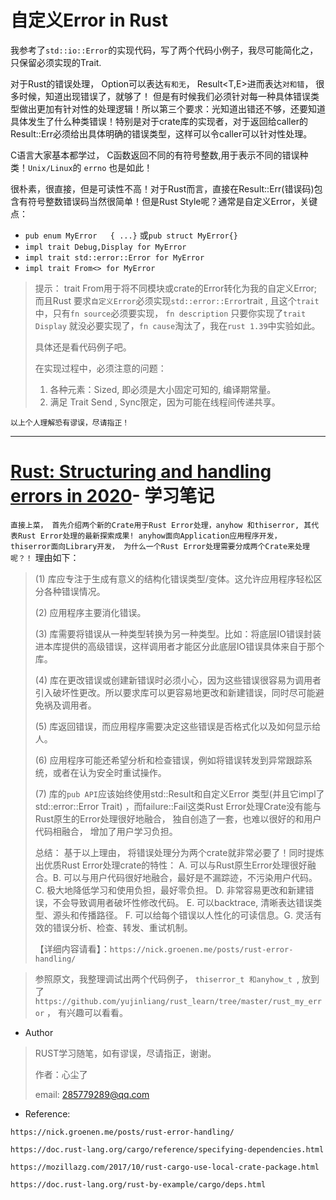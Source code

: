 # 自定义Error in Rust

我参考了`std::io::Error`的实现代码，写了两个代码小例子，我尽可能简化之，只保留必须实现的Trait.

对于Rust的错误处理， Option<T>可以表达`有和无`， Result<T,E>进而表达`对和错`， 很多时候，知道出现错误了，就够了！ 但是有时候我们必须针对每一种具体错误类型做出更加有针对性的处理逻辑！所以第三个要求：光知道出错还不够，还要知道具体发生了什么种类错误！特别是对于crate库的实现者，对于返回给caller的Result::Err必须给出具体明确的错误类型，这样可以令caller可以针对性处理。

C语言大家基本都学过， C函数返回不同的有符号整数,用于表示不同的错误种类！`Unix/Linux`的 `errno` 也是如此！

很朴素，很直接，但是可读性不高！对于Rust而言，直接在Result::Err(错误码)包含有符号整数错误码当然很简单！但是Rust Style呢？通常是自定义Error，关键点：

* `pub enum MyError   { ...}` 或`pub struct MyError{}`
* `impl trait Debug,Display for MyError`
* `impl trait std::error::Error for MyError`
* `impl trait From<> for MyError`

> 提示： trait From用于将不同模块或crate的Error转化为我的自定义Error; 而且Rust 要求`自定义Error`必须实现`std::error::Error`trait , 且这个`trait` 中，只有`fn source`必须要实现， `fn description`  只要你实现了`trait Display` 就没必要实现了，`fn cause`淘汰了，我在`rust 1.39`中实验如此。
>
> 具体还是看代码例子吧。
>
> 在实现过程中，必须注意的问题：
>
> 1. 各种元素：Sized, 即必须是大小固定可知的, 编译期常量。
> 2. 满足 Trait Send , Sync限定，因为可能在线程间传递共享。
>

`以上个人理解恐有谬误，尽请指正！`

------

#    [Rust: Structuring and handling errors in 2020](https://nick.groenen.me/posts/rust-error-handling/)-	学习笔记						

`直接上菜， 首先介绍两个新的Crate用于Rust Error处理，anyhow 和thiserror, 其代表Rust Error处理的最新探索成果! anyhow面向Application应用程序开发， thiserror面向Library开发， 为什么一个Rust Error处理需要分成两个Crate来处理呢？！` 理由如下：

> (1) 库应专注于生成有意义的结构化错误类型/变体。这允许应用程序轻松区分各种错误情况。
>
> (2) 应用程序主要消化错误。
>
> (3) 库需要将错误从一种类型转换为另一种类型。比如：将底层IO错误封装进本库提供的高级错误，这样调用者才能区分此底层IO错误具体来自于那个库。
>
> (4) 库在更改错误或创建新错误时必须小心，因为这些错误很容易为调用者引入破坏性更改。所以要求库可以更容易地更改和新建错误，同时尽可能避免祸及调用者。
>
> (5) 库返回错误，而应用程序需要决定这些错误是否格式化以及如何显示给人。
>
> (6) 应用程序可能还希望分析和检查错误，例如将错误转发到异常跟踪系统，或者在认为安全时重试操作。
>
> (7) 库的`pub API`应该始终使用std::Result和自定义Error 类型(并且它impl了std::error::Error Trait) ，而failure::Fail这类Rust Error处理Crate没有能与Rust原生的Error处理很好地融合， 独自创造了一套，也难以很好的和用户代码相融合， 增加了用户学习负担。
>
> 总结： 基于以上理由， 将错误处理分为两个crate就非常必要了！同时提炼出优质Rust Error处理crate的特性： A. 可以与Rust原生Error处理很好融合。B. 可以与用户代码很好地融合，最好是不漏踪迹，不污染用户代码。 C. 极大地降低学习和使用负担，最好零负担。 D. 非常容易更改和新建错误，不会导致调用者破坏性修改代码。 E. 可以backtrace, 清晰表达错误类型、源头和传播路径。 F.  可以给每个错误以人性化的可读信息。G. 灵活有效的错误分析、检查、转发、重试机制。
>
> 【详细内容请看】：`https://nick.groenen.me/posts/rust-error-handling/`



> 参照原文，我整理调试出两个代码例子， `thiserror_t 和anyhow_t `, 放到了`https://github.com/yujinliang/rust_learn/tree/master/rust_my_error` ， 有兴趣可以看看。



- Author


> RUST学习随笔，如有谬误，尽请指正，谢谢。
>
> 作者：心尘了
>
> email: [285779289@qq.com](mailto:285779289@qq.com)



- Reference:

`https://nick.groenen.me/posts/rust-error-handling/`

`https://doc.rust-lang.org/cargo/reference/specifying-dependencies.html`

`https://mozillazg.com/2017/10/rust-cargo-use-local-crate-package.html`

`https://doc.rust-lang.org/rust-by-example/cargo/deps.html`